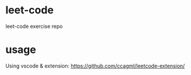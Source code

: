 # leet-code
leet-code exercise repo
# usage
Using vscode & extension: https://github.com/ccagml/leetcode-extension/
